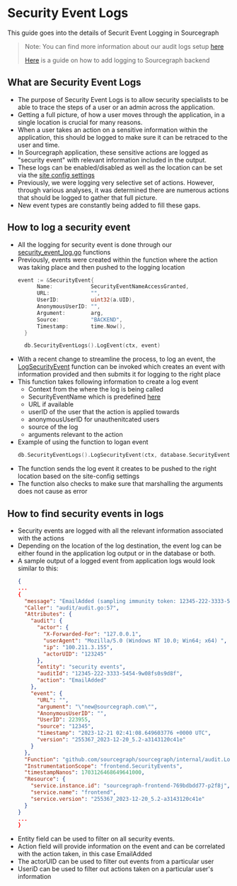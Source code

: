 # Security Event Logs
This guide goes into the details of Securit Event Logging in Sourcegraph
> Note: You can find more information about our audit logs setup [here](./audit_log.md)
>
> [Here](../dev/how-to/add_logging.md) is a guide on how to add logging to Sourcegraph backend

## What are Security Event Logs
- The purpose of Security Event Logs is to allow security specialists to be able to trace the steps of a user or an admin across the application.
- Getting a full picture, of how a user moves through the application, in a single location is crucial for many reasons.
- When a user takes an action on a sensitive information within the application, this should be logged to make sure it can be retraced to the user and time.
- In Sourcegraph application, these sensitive actions are logged as "security event" with relevant information included in the output.
- These logs can be enabled/disabled as well as the location can be set via the [site config settings](./audit_log#configuring)
- Previously, we were logging very selective set of actions. However, through various analyses, it was determined there are numerous actions that should be logged to gather that full picture.
- New event types are constantly being added to fill these gaps.


## How to log a security event
- All the logging for security event is done through our [security_event_log.go](https://sourcegraph.com/github.com/sourcegraph/sourcegraph/-/blob/internal/database/security_event_logs.go) functions
- Previously, events were created within the function where the action was taking place and then pushed to the logging location
  ```go
  event := &SecurityEvent{
		Name:            SecurityEventNameAccessGranted,
		URL:             "",
		UserID:          uint32(a.UID),
		AnonymousUserID: "",
		Argument:        arg,
		Source:          "BACKEND",
		Timestamp:       time.Now(),
	}

	db.SecurityEventLogs().LogEvent(ctx, event)
  
- With a recent change to streamline the process, to log an event, the [LogSecurityEvent](https://sourcegraph.com/github.com/sourcegraph/sourcegraph/-/blob/internal/database/security_event_logs.go?L253:34&popover=pinned) function can be invoked which creates an event with information provided and then submits it for logging to the right place
- This function takes following information to create a log event
  - Context from the where the log is being called
  - SecurityEventName which is predefined [here](https://sourcegraph.com/github.com/sourcegraph/sourcegraph/-/blob/internal/database/security_event_logs.go?L22-101)
  - URL if available
  - userID of the user that the action is applied towards
  - anonymousUserID for unauthenitcated users
  - source of the log
  - arguments relevant to the action
- Example of using the function to logan event
  ```go
  db.SecurityEventLogs().LogSecurityEvent(ctx, database.SecurityEventNameEmailAdded, r.URL.Path, uint32(actr.UID), "", "BACKEND", email)

- The function sends the log event it creates to be pushed to the right location based on the site-config settings
- The function also checks to make sure that marshalling the arguments does not cause as error

## How to find security events in logs
- Security events are logged with all the relevant information associated with the actions
- Depending on the location of the log destination, the event log can be either found in the application log output or in the database or both.
- A sample output of a logged event from application logs would look similar to this:
  ```JSON
  {
  ...
  {
    "message": "EmailAdded (sampling immunity token: 12345-222-3333-5454-9w08fs0s9d8f)",
    "Caller": "audit/audit.go:57",
    "Attributes": {
      "audit": {
        "actor": {
          "X-Forwarded-For": "127.0.0.1",
          "userAgent": "Mozilla/5.0 (Windows NT 10.0; Win64; x64) ",
          "ip": "100.211.3.155",
          "actorUID": "123245"
        },
        "entity": "security events",
        "auditId": "12345-222-3333-5454-9w08fs0s9d8f",
        "action": "EmailAdded"
      },
      "event": {
        "URL": "",
        "argument": "\"new@sourcegraph.com\"",
        "AnonymousUserID": "",
        "UserID": 223955,
        "source": "12345",
        "timestamp": "2023-12-21 02:41:08.649603776 +0000 UTC",
        "version": "255367_2023-12-20_5.2-a3143120c41e"
      }
    },
    "Function": "github.com/sourcegraph/sourcegraph/internal/audit.Log",
    "InstrumentationScope": "frontend.SecurityEvents",
    "timestampNanos": 1703126468649641000,
    "Resource": {
      "service.instance.id": "sourcegraph-frontend-769bdbdd77-p2f8j",
      "service.name": "frontend",
      "service.version": "255367_2023-12-20_5.2-a3143120c41e"
    }
  }
  ...
  }

- Entity field can be used to filter on all security events.
- Action field will provide information on the event and can be correlated with the action taken, in this case EmailAdded
- The actorUID can be used to filter out events from a particular user
- UseriD can be used to filter out actions taken on a particular user's information
  
